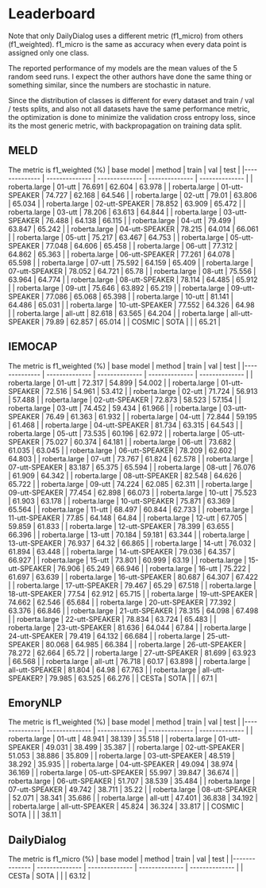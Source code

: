 # Leaderboard
Note that only DailyDialog uses a different metric (f1_micro) from others (f1_weighted). f1_micro is the same as accuracy when every data point is assigned only one class.

The reported performance of my models are the mean values of the 5 random seed runs. I expect the other authors have done the same thing or something similar, since the numbers are stochastic in nature.

Since the distribution of classes is different for every dataset and train / val / tests splits, and also not all datasets have the same performance metric, the optimization is done to minimize the validation cross entropy loss, since its the most generic metric, with backpropagation on training data split.

## MELD 
The metric is f1_weighted (%)
|  base model | method | train | val | test |
|-------------- | -------------- | -------------- | -------------- | -------------- | 
| roberta.large | 01-utt | 76.691 | 62.604 | 63.978 | 
| roberta.large | 01-utt-SPEAKER | 74.727 | 62.168 | 64.546 | 
| roberta.large | 02-utt | 79.01 | 63.806 | 65.034 | 
| roberta.large | 02-utt-SPEAKER | 78.852 | 63.909 | 65.472 | 
| roberta.large | 03-utt | 78.206 | 63.613 | 64.844 | 
| roberta.large | 03-utt-SPEAKER | 76.488 | 64.138 | 66.115 | 
| roberta.large | 04-utt | 79.499 | 63.847 | 65.242 | 
| roberta.large | 04-utt-SPEAKER | 78.215 | 64.014 | 66.061 | 
| roberta.large | 05-utt | 75.217 | 63.467 | 64.753 | 
| roberta.large | 05-utt-SPEAKER | 77.048 | 64.606 | 65.458 | 
| roberta.large | 06-utt | 77.312 | 64.862 | 65.363 | 
| roberta.large | 06-utt-SPEAKER | 77.261 | 64.078 | 65.598 | 
| roberta.large | 07-utt | 75.592 | 64.159 | 65.409 | 
| roberta.large | 07-utt-SPEAKER | 78.052 | 64.721 | 65.78 | 
| roberta.large | 08-utt | 75.556 | 63.964 | 64.774 | 
| roberta.large | 08-utt-SPEAKER | 78.114 | 64.485 | 65.912 | 
| roberta.large | 09-utt | 75.646 | 63.892 | 65.219 | 
| roberta.large | 09-utt-SPEAKER | 77.086 | 65.068 | 65.398 | 
| roberta.large | 10-utt | 81.141 | 64.486 | 65.031 | 
| roberta.large | 10-utt-SPEAKER | 77.552 | 64.326 | 64.98 | 
| roberta.large | all-utt | 82.618 | 63.565 | 64.204 | 
| roberta.large | all-utt-SPEAKER | 79.89 | 62.857 | 65.014 | 
| COSMIC | SOTA |   |   | 65.21 |
## IEMOCAP 
The metric is f1_weighted (%)
|  base model | method | train | val | test |
|-------------- | -------------- | -------------- | -------------- | -------------- | 
| roberta.large | 01-utt | 72.317 | 54.899 | 54.002 | 
| roberta.large | 01-utt-SPEAKER | 72.516 | 54.961 | 53.412 | 
| roberta.large | 02-utt | 71.724 | 56.913 | 57.488 | 
| roberta.large | 02-utt-SPEAKER | 72.873 | 58.523 | 57.154 | 
| roberta.large | 03-utt | 74.452 | 59.434 | 61.966 | 
| roberta.large | 03-utt-SPEAKER | 76.49 | 61.363 | 61.932 | 
| roberta.large | 04-utt | 72.844 | 59.195 | 61.468 | 
| roberta.large | 04-utt-SPEAKER | 81.734 | 63.315 | 64.543 | 
| roberta.large | 05-utt | 73.535 | 60.196 | 62.972 | 
| roberta.large | 05-utt-SPEAKER | 75.027 | 60.374 | 64.181 | 
| roberta.large | 06-utt | 73.682 | 61.035 | 63.045 | 
| roberta.large | 06-utt-SPEAKER | 78.209 | 62.602 | 64.803 | 
| roberta.large | 07-utt | 73.767 | 61.824 | 62.578 | 
| roberta.large | 07-utt-SPEAKER | 83.187 | 65.375 | 65.594 | 
| roberta.large | 08-utt | 76.076 | 61.909 | 64.342 | 
| roberta.large | 08-utt-SPEAKER | 82.548 | 64.626 | 65.722 | 
| roberta.large | 09-utt | 74.224 | 62.085 | 62.311 | 
| roberta.large | 09-utt-SPEAKER | 77.454 | 62.898 | 66.073 | 
| roberta.large | 10-utt | 75.523 | 61.903 | 63.178 | 
| roberta.large | 10-utt-SPEAKER | 75.871 | 63.369 | 65.564 | 
| roberta.large | 11-utt | 68.497 | 60.844 | 62.733 | 
| roberta.large | 11-utt-SPEAKER | 77.85 | 64.148 | 64.84 | 
| roberta.large | 12-utt | 67.705 | 59.859 | 61.833 | 
| roberta.large | 12-utt-SPEAKER | 78.399 | 63.655 | 66.396 | 
| roberta.large | 13-utt | 70.184 | 59.181 | 63.344 | 
| roberta.large | 13-utt-SPEAKER | 76.937 | 64.32 | 66.865 | 
| roberta.large | 14-utt | 76.032 | 61.894 | 63.448 | 
| roberta.large | 14-utt-SPEAKER | 79.036 | 64.357 | 66.927 | 
| roberta.large | 15-utt | 73.801 | 60.999 | 63.19 | 
| roberta.large | 15-utt-SPEAKER | 76.906 | 65.249 | 66.946 | 
| roberta.large | 16-utt | 75.222 | 61.697 | 63.639 | 
| roberta.large | 16-utt-SPEAKER | 80.687 | 64.307 | 67.422 | 
| roberta.large | 17-utt-SPEAKER | 79.467 | 65.29 | 67.518 | 
| roberta.large | 18-utt-SPEAKER | 77.54 | 62.912 | 65.715 | 
| roberta.large | 19-utt-SPEAKER | 74.662 | 62.546 | 65.684 | 
| roberta.large | 20-utt-SPEAKER | 77.392 | 63.376 | 66.846 | 
| roberta.large | 21-utt-SPEAKER | 78.315 | 64.098 | 67.498 | 
| roberta.large | 22-utt-SPEAKER | 78.834 | 63.724 | 65.483 | 
| roberta.large | 23-utt-SPEAKER | 81.636 | 64.044 | 67.84 | 
| roberta.large | 24-utt-SPEAKER | 79.419 | 64.132 | 66.684 | 
| roberta.large | 25-utt-SPEAKER | 80.068 | 64.985 | 66.384 | 
| roberta.large | 26-utt-SPEAKER | 78.272 | 62.664 | 65.72 | 
| roberta.large | 27-utt-SPEAKER | 81.699 | 63.923 | 66.568 | 
| roberta.large | all-utt | 76.718 | 60.17 | 63.898 | 
| roberta.large | all-utt-SPEAKER | 81.804 | 64.98 | 67.763 | 
| roberta.large | all-utt-SPEAKER? | 79.985 | 63.525 | 66.276 | 
| CESTa | SOTA |   |   | 67.1 |
## EmoryNLP 
The metric is f1_weighted (%)
|  base model | method | train | val | test |
|-------------- | -------------- | -------------- | -------------- | -------------- | 
| roberta.large | 01-utt | 48.941 | 38.139 | 35.518 | 
| roberta.large | 01-utt-SPEAKER | 49.031 | 38.499 | 35.387 | 
| roberta.large | 02-utt-SPEAKER | 51.053 | 38.886 | 35.809 | 
| roberta.large | 03-utt-SPEAKER | 48.519 | 38.292 | 35.935 | 
| roberta.large | 04-utt-SPEAKER | 49.094 | 38.974 | 36.169 | 
| roberta.large | 05-utt-SPEAKER | 55.997 | 39.847 | 36.674 | 
| roberta.large | 06-utt-SPEAKER | 51.707 | 38.539 | 35.484 | 
| roberta.large | 07-utt-SPEAKER | 49.742 | 38.711 | 35.22 | 
| roberta.large | 08-utt-SPEAKER | 52.071 | 38.341 | 35.686 | 
| roberta.large | all-utt | 47.401 | 36.838 | 34.192 | 
| roberta.large | all-utt-SPEAKER | 45.824 | 36.324 | 33.817 | 
| COSMIC | SOTA |   |   | 38.11 |
## DailyDialog 
The metric is f1_micro (%)
|  base model | method | train | val | test |
|-------------- | -------------- | -------------- | -------------- | -------------- | 
| CESTa | SOTA |   |   | 63.12 |
